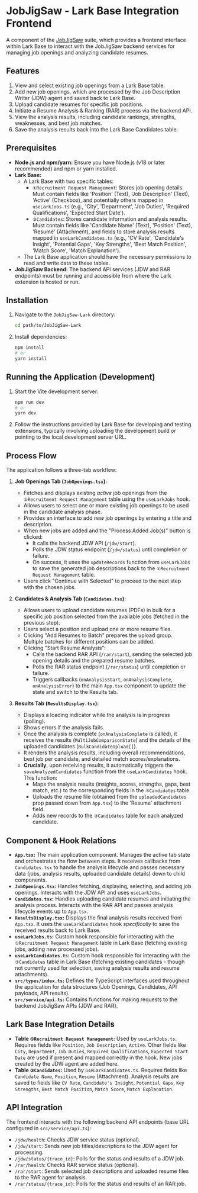 # JobJigSaw - Lark Base Integration Frontend

A component of the [JobJigSaw](https://github.com/rhyliieee/JobJigSaw) suite, which provides a frontend interface within Lark Base to interact with the JobJigSaw backend services for managing job openings and analyzing candidate resumes.

## Features

1.  View and select existing job openings from a Lark Base table.
2.  Add new job openings, which are processed by the Job Description Writer (JDW) agent and saved back to Lark Base.
3.  Upload candidate resumes for specific job positions.
4.  Initiate a Resume Analysis & Ranking (RAR) process via the backend API.
5.  View the analysis results, including candidate rankings, strengths, weaknesses, and best job matches.
6.  Save the analysis results back into the Lark Base Candidates table.

## Prerequisites

*   **Node.js and npm/yarn:** Ensure you have Node.js (v18 or later recommended) and npm or yarn installed.
*   **Lark Base:**
    *   A Lark Base with two specific tables:
        *   `①Recruitment Request Management`: Stores job opening details. Must contain fields like 'Position' (Text), 'Job Description' (Text), 'Active' (Checkbox), and potentially others mapped in `useLarkJobs.ts` (e.g., 'City', 'Department', 'Job Duties', 'Required Qualifications', 'Expected Start Date').
        *   `③Candidates`: Stores candidate information and analysis results. Must contain fields like 'Candidate Name' (Text), 'Position' (Text), 'Resume' (Attachment), and fields to store analysis results mapped in `useLarkCandidates.ts` (e.g., 'CV Rate', 'Candidate's Insight', 'Potential Gaps', 'Key Strengths', 'Best Match Position', 'Match Score', 'Match Explanation').
    *   The Lark Base application should have the necessary permissions to read and write data to these tables.
*   **JobJigSaw Backend:** The backend API services (JDW and RAR endpoints) must be running and accessible from where the Lark extension is hosted or run.

## Installation

1.  Navigate to the `JobJigSaw-Lark` directory:
    ```bash
    cd path/to/JobJigSaw-Lark
    ```
2.  Install dependencies:
    ```bash
    npm install
    # or
    yarn install
    ```

## Running the Application (Development)

1.  Start the Vite development server:
    ```bash
    npm run dev
    # or
    yarn dev
    ```
2.  Follow the instructions provided by Lark Base for developing and testing extensions, typically involving uploading the development build or pointing to the local development server URL.

## Process Flow

The application follows a three-tab workflow:

1.  **Job Openings Tab (`JobOpenings.tsx`):**
    *   Fetches and displays existing *active* job openings from the `①Recruitment Request Management` table using the `useLarkJobs` hook.
    *   Allows users to select one or more existing job openings to be used in the candidate analysis phase.
    *   Provides an interface to add *new* job openings by entering a title and description.
    *   When new jobs are added and the "Process Added Job(s)" button is clicked:
        *   It calls the backend JDW API (`/jdw/start`).
        *   Polls the JDW status endpoint (`/jdw/status`) until completion or failure.
        *   On success, it uses the `updateRecords` function from `useLarkJobs` to save the generated job descriptions back to the `①Recruitment Request Management` table.
    *   Users click "Continue with Selected" to proceed to the next step with the chosen jobs.

2.  **Candidates & Analysis Tab (`Candidates.tsx`):**
    *   Allows users to upload candidate resumes (PDFs) in bulk for a specific job position selected from the available jobs (fetched in the previous step).
    *   Users select a position and upload one or more resume files.
    *   Clicking "Add Resumes to Batch" prepares the upload group. Multiple batches for different positions can be added.
    *   Clicking "Start Resume Analysis":
        *   Calls the backend RAR API (`/rar/start`), sending the selected job opening details and the prepared resume batches.
        *   Polls the RAR status endpoint (`/rar/status`) until completion or failure.
        *   Triggers callbacks (`onAnalysisStart`, `onAnalysisComplete`, `onAnalysisError`) to the main `App.tsx` component to update the state and switch to the Results tab.

3.  **Results Tab (`ResultsDisplay.tsx`):**
    *   Displays a loading indicator while the analysis is in progress (polling).
    *   Shows errors if the analysis fails.
    *   Once the analysis is complete (`onAnalysisComplete` is called), it receives the results (`MultiJobComparisonState`) and the details of the uploaded candidates (`BulkCandidateUpload[]`).
    *   It renders the analysis results, including overall recommendations, best job per candidate, and detailed match scores/explanations.
    *   **Crucially**, upon receiving results, it automatically triggers the `saveAnalyzedCandidates` function from the `useLarkCandidates` hook. This function:
        *   Maps the analysis results (insights, scores, strengths, gaps, best match, etc.) to the corresponding fields in the `③Candidates` table.
        *   Uploads the resume file (obtained from the `uploadedCandidates` prop passed down from `App.tsx`) to the 'Resume' attachment field.
        *   Adds new records to the `③Candidates` table for each analyzed candidate.

## Component & Hook Relations

*   **`App.tsx`:** The main application component. Manages the active tab state and orchestrates the flow between steps. It receives callbacks from `Candidates.tsx` to handle the analysis lifecycle and passes necessary data (jobs, analysis results, uploaded candidate details) down to child components.
*   **`JobOpenings.tsx`:** Handles fetching, displaying, selecting, and adding job openings. Interacts with the JDW API and uses `useLarkJobs`.
*   **`Candidates.tsx`:** Handles uploading candidate resumes and initiating the analysis process. Interacts with the RAR API and passes analysis lifecycle events up to `App.tsx`.
*   **`ResultsDisplay.tsx`:** Displays the final analysis results received from `App.tsx`. It uses the `useLarkCandidates` hook *specifically* to save the received results back to Lark Base.
*   **`useLarkJobs.ts`:** Custom hook responsible for interacting with the `①Recruitment Request Management` table in Lark Base (fetching existing jobs, adding new processed jobs).
*   **`useLarkCandidates.ts`:** Custom hook responsible for interacting with the `③Candidates` table in Lark Base (fetching existing candidates - though not currently used for selection, saving analysis results and resume attachments).
*   **`src/types/index.ts`:** Defines the TypeScript interfaces used throughout the application for data structures (Job Openings, Candidates, API payloads, API results).
*   **`src/service/api.ts`:** Contains functions for making requests to the backend JobJigSaw APIs (JDW and RAR).

## Lark Base Integration Details

*   **Table `①Recruitment Request Management`:** Used by `useLarkJobs.ts`. Requires fields like `Position`, `Job Description`, `Active`. Other fields like `City`, `Department`, `Job Duties`, `Required Qualifications`, `Expected Start Date` are used if present and mapped correctly in the hook. New jobs created by the JDW agent are added here.
*   **Table `③Candidates`:** Used by `useLarkCandidates.ts`. Requires fields like `Candidate Name`, `Position`, `Resume` (Attachment). Analysis results are saved to fields like `CV Rate`, `Candidate's Insight`, `Potential Gaps`, `Key Strengths`, `Best Match Position`, `Match Score`, `Match Explanation`.

## API Integration

The frontend interacts with the following backend API endpoints (base URL configured in `src/service/api.ts`):

*   `/jdw/health`: Checks JDW service status (optional).
*   `/jdw/start`: Sends new job titles/descriptions to the JDW agent for processing.
*   `/jdw/status/{trace_id}`: Polls for the status and results of a JDW job.
*   `/rar/health`: Checks RAR service status (optional).
*   `/rar/start`: Sends selected job descriptions and uploaded resume files to the RAR agent for analysis.
*   `/rar/status/{trace_id}`: Polls for the status and results of an RAR job.
